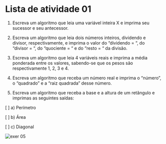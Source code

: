# Lista de atividade 01

1. Escreva um algoritmo que leia uma variável inteira X e imprima seu sucessor e seu antecessor.

2. Escreva um algoritmo que leia dois números inteiros, dividendo e divisor, respectivamente, e imprima o valor do “dividendo = “, do “divisor = “, do “quociente = “ e do “resto = “ da divisão.

3. Escreva um algoritmo que leia 4 variáveis reais e imprima a média ponderada entre os valores, sabendo-se que os pesos são respectivamente 1, 2, 3 e 4.

4. Escreva um algoritmo que receba um número real e imprima o “número”, o “quadrado” e a “raiz quadrada” desse número.

5. Escreva um algoritmo que receba a base e a altura de um retângulo e imprimas as seguintes saídas:

[ ] a) Perímetro

[ ] b) Área

[ ] c) Diagonal

![exer 05](https://github.com/ifmscb-ads-turma-1229/primeiro-semestre/blob/main/doc/img/list-01-exer05.png)
